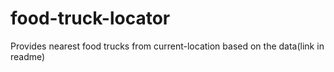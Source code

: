 # food-truck-locator
Provides nearest food trucks from current-location based on the data(link in readme)
